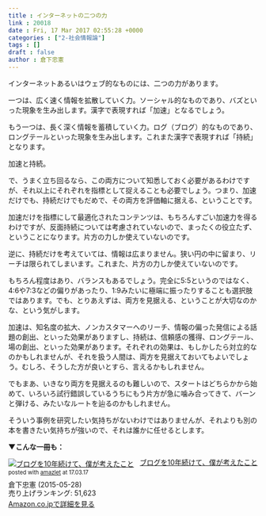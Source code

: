 ```yaml
---
title : インターネットの二つの力
link : 20018
date : Fri, 17 Mar 2017 02:55:28 +0000
categories : ["2-社会情報論"]
tags : []
draft : false
author : 倉下忠憲
---
```


インターネットあるいはウェブ的なものには、二つの力があります。

一つは、広く速く情報を拡散していく力。ソーシャル的なものであり、バズといった現象を生み出します。漢字で表現すれば「加速」となるでしょう。

もう一つは、長く深く情報を蓄積していく力。ログ（ブログ）的なものであり、ロングテールといった現象を生み出します。これまた漢字で表現すれば「持続」となります。

加速と持続。

で、うまく立ち回るなら、この両方について知悉しておく必要があるわけですが、それ以上にそれぞれを指標として捉えることも必要でしょう。つまり、加速だけでも、持続だけでもだめで、その両方を評価軸に据える、ということです。

加速だけを指標にして最適化されたコンテンツは、もちろんすごい加速力を得るわけですが、反面持続については考慮されていないので、まったくの役立たず、ということになります。片方の力しか使えていないのです。

逆に、持続だけを考えていては、情報は広まりません。狭い円の中に留まり、リーチは限られてしまいます。これまた、片方の力しか使えていないのです。

もちろん程度はあり、バランスもあるでしょう。完全に5:5というのではなく、4:6や7:3などの偏りがあったり、1:9みたいに極端に振ったりすることも選択肢ではあります。でも、とりあえずは、両方を見据える、ということが大切なのかな、という気がします。

加速は、知名度の拡大、ノンカスタマーへのリーチ、情報の偏った発信による話題の創出、といった効果がありますし、持続は、信頼感の獲得、ロングテール、場の創出、といった効果があります。それぞれの効果は、もしかしたら対立的なのかもしれませんが、それを扱う人間は、両方を見据えておいてもよいでしょう。むしろ、そうした方が良いとすら、言えるかもしれません。

でもまあ、いきなり両方を見据えるのも難しいので、スタートはどちらかから始めて、いろいろ試行錯誤しているうちにもう片方が急に噛み合ってきて、バーンと弾ける、みたいなルートを辿るのかもしれません。

そういう事例を研究したい気持ちがないわけではありませんが、それよりも別の本を書きたい気持ちが強いので、それは誰かに任せるとします。

<strong>▼こんな一冊も：</strong>

<div class="amazlet-box" style="margin-bottom:0px;"><div class="amazlet-image" style="float:left;margin:0px 12px 1px 0px;"><a href="http://www.amazon.co.jp/exec/obidos/ASIN/B00YI05M1K/rashita1000-22/ref=nosim/" name="amazletlink" target="_blank"><img src="https://images-fe.ssl-images-amazon.com/images/I/41qzGeKnNEL._SL160_.jpg" alt="ブログを10年続けて、僕が考えたこと" style="border: none;" /></a></div><div class="amazlet-info" style="line-height:120%; margin-bottom: 10px"><div class="amazlet-name" style="margin-bottom:10px;line-height:120%"><a href="http://www.amazon.co.jp/exec/obidos/ASIN/B00YI05M1K/rashita1000-22/ref=nosim/" name="amazletlink" target="_blank">ブログを10年続けて、僕が考えたこと</a><div class="amazlet-powered-date" style="font-size:80%;margin-top:5px;line-height:120%">posted with <a href="http://www.amazlet.com/" title="amazlet" target="_blank">amazlet</a> at 17.03.17</div></div><div class="amazlet-detail">倉下忠憲 (2015-05-28)<br />売り上げランキング: 51,623<br /></div><div class="amazlet-sub-info" style="float: left;"><div class="amazlet-link" style="margin-top: 5px"><a href="http://www.amazon.co.jp/exec/obidos/ASIN/B00YI05M1K/rashita1000-22/ref=nosim/" name="amazletlink" target="_blank">Amazon.co.jpで詳細を見る</a></div></div></div><div class="amazlet-footer" style="clear: left"></div></div>
